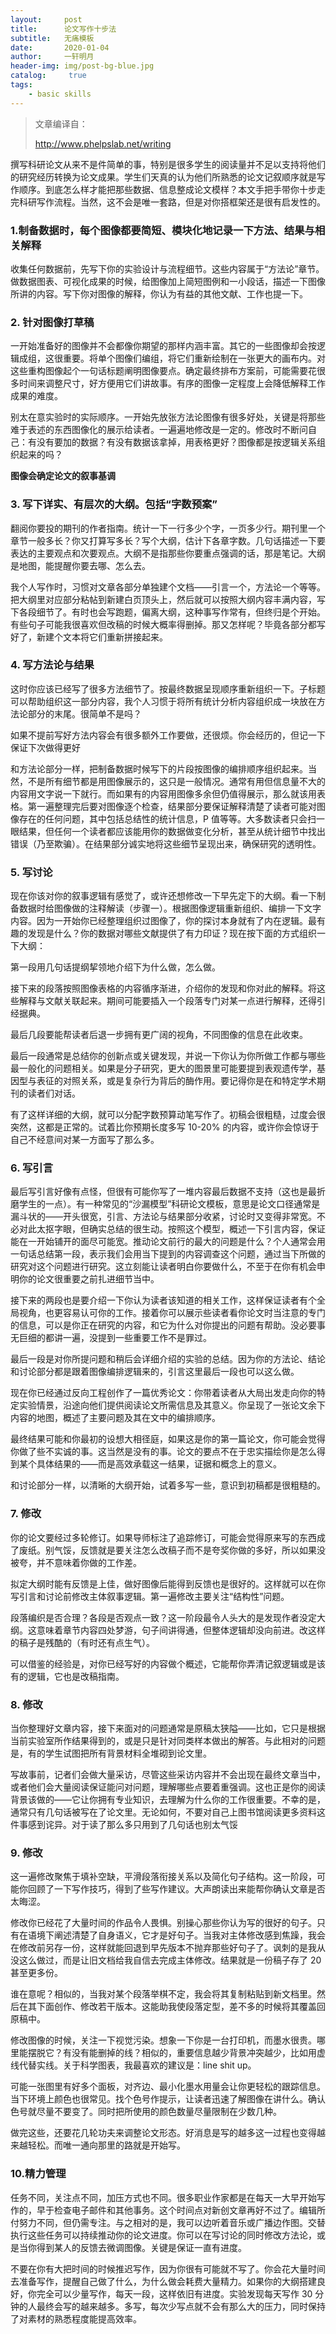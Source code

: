 ```yaml
---
layout:		post
title:  	论文写作十步法
subtitle:   无痛模板
date:       2020-01-04
author:     一轩明月
header-img: img/post-bg-blue.jpg
catalog: 	 true
tags:
    - basic skills
---
```


> 文章编译自：
>
> http://www.phelpslab.net/writing

撰写科研论文从来不是件简单的事，特别是很多学生的阅读量并不足以支持将他们的研究经历转换为论文成果。学生们天真的认为他们所熟悉的论文记叙顺序就是写作顺序。到底怎么样才能把那些数据、信息整成论文模样？本文手把手带你十步走完科研写作流程。当然，这不会是唯一套路，但是对你搭框架还是很有启发性的。

### 1.制备数据时，每个图像都要简短、模块化地记录一下方法、结果与相关解释

收集任何数据前，先写下你的实验设计与流程细节。这些内容属于“方法论”章节。做数据图表、可视化成果的时候，给图像加上简短图例和一小段话，描述一下图像所讲的内容。写下你对图像的解释，你认为有益的其他文献、工作也提一下。

### 2. 针对图像打草稿

一开始准备好的图像并不会都像你期望的那样内涵丰富。其它的一些图像却会按逻辑成组，这很重要。将单个图像们编组，将它们重新绘制在一张更大的画布内。对这些重构图像起个一句话标题阐明图像要点。确定最终排布方案前，可能需要花很多时间来调整尺寸，好方便用它们讲故事。有序的图像一定程度上会降低解释工作成果的难度。

别太在意实验时的实际顺序。一开始先放张方法论图像有很多好处，关键是将那些难于表述的东西图像化的展示给读者。一遍遍地修改是一定的。修改时不断问自己：有没有要加的数据？有没有数据该拿掉，用表格更好？图像都是按逻辑关系组织起来的吗？

**图像会确定论文的叙事基调**

### 3. 写下详实、有层次的大纲。包括“字数预案”

翻阅你要投的期刊的作者指南。统计一下一行多少个字，一页多少行。期刊里一个章节一般多长？你又打算写多长？写个大纲，估计下各章字数。几句话描述一下要表达的主要观点和次要观点。大纲不是指那些你要重点强调的话，那是笔记。大纲是地图，能提醒你要去哪、怎么去。

我个人写作时，习惯对文章各部分单独建个文档——引言一个，方法论一个等等。把大纲里对应部分粘帖到新建白页顶头上，然后就可以按照大纲内容丰满内容，写下各段细节了。有时也会写跑题，偏离大纲，这种事写作常有，但终归是个开始。有些句子可能我很喜欢但改稿的时候大概率得删掉。那又怎样呢？毕竟各部分都写好了，新建个文本将它们重新拼接起来。

### 4. 写方法论与结果

这时你应该已经写了很多方法细节了。按最终数据呈现顺序重新组织一下。子标题可以帮助组织这一部分内容，我个人习惯于将所有统计分析内容组织成一块放在方法论部分的末尾。很简单不是吗？

如果不提前写好方法内容会有很多额外工作要做，还很烦。你会经历的，但记一下保证下次做得更好

和方法论部分一样，把制备数据时候写下的片段按图像的编排顺序组织起来。当然，不是所有细节都是用图像展示的，这只是一般情况。通常有用但信息量不大的内容用文字说一下就行。而如果有的内容用图像多余但仍值得展示，那么就该用表格。第一遍整理完后要对图像逐个检查，结果部分要保证解释清楚了读者可能对图像存在的任何问题，其中包括总结性的统计信息，P 值等等。大多数读者只会扫一眼结果，但任何一个读者都应该能用你的数据做变化分析，甚至从统计细节中找出错误（乃至欺骗）。在结果部分诚实地将这些细节呈现出来，确保研究的透明性。

### 5. 写讨论

现在你该对你的叙事逻辑有感觉了，或许还想修改一下早先定下的大纲。看一下制备数据时给图像做的注释解读（步骤一）。根据图像逻辑重新组织、编排一下文字内容。因为一开始你已经整理组织过图像了，你的探讨本身就有了内在逻辑。最有趣的发现是什么？你的数据对哪些文献提供了有力印证？现在按下面的方式组织一下大纲：

第一段用几句话提纲挈领地介绍下为什么做，怎么做。

接下来的段落按照图像表格的内容循序渐进，介绍你的发现和你对此的解释。将这些解释与文献关联起来。期间可能要插入一个段落专门对某一点进行解释，还得引经据典。

最后几段要能帮读者后退一步拥有更广阔的视角，不同图像的信息在此收束。

最后一段通常是总结你的创新点或关键发现，并说一下你认为你所做工作都与哪些最一般化的问题相关。如果是分子研究，更大的图景里可能要提到表观遗传学，基因型与表征的对照关系，或是复杂行为背后的酶作用。要记得你是在和特定学术期刊的读者们对话。

有了这样详细的大纲，就可以分配字数预算动笔写作了。初稿会很粗糙，过度会很突然，这都是正常的。试着比你预期长度多写 10-20% 的内容，或许你会惊讶于自己不经意间对某一方面写了那么多。

### 6. 写引言

最后写引言好像有点怪，但很有可能你写了一堆内容最后数据不支持（这也是最折磨学生的一点）。有一种常见的“沙漏模型”科研论文模板，意思是论文口径通常是漏斗状的——开头很宽，引言、方法论与结果部分收紧，讨论时又变得非常宽。不必对此太抠字眼，但确实总结的很生动。按照这个模型，概述一下引言内容，保证能在一开始铺开的面尽可能宽。推动论文前行的最大的问题是什么？个人通常会用一句话总结第一段，表示我们会用当下提到的内容调查这个问题，通过当下所做的研究对这个问题进行研究。这立刻能让读者明白你要做什么，不至于在你有机会申明你的论文很重要之前扎进细节当中。

接下来的两段也是要介绍一下你认为读者该知道的相关工作，这样保证读者有个全局视角，也更容易认可你的工作。接着你可以展示些读者看你论文时当注意的专门的信息，可以是你正在研究的内容，和它为什么对你提出的问题有帮助。没必要事无巨细的都讲一遍，没提到一些重要工作不是罪过。

最后一段是对你所提问题和稍后会详细介绍的实验的总结。因为你的方法论、结论和讨论部分都是跟着图像编排逻辑来的，引言这里最后一段也可以这么做。

现在你已经通过反向工程创作了一篇优秀论文：你带着读者从大局出发走向你的特定实验情景，沿途向他们提供阅读论文所需信息及其意义。你呈现了一张论文余下内容的地图，概述了主要问题及其在文中的编排顺序。

最终结果可能和你最初的设想大相径庭，如果这是你的第一篇论文，你可能会觉得你做了些不实诚的事。这当然是没有的事。论文的要点不在于忠实描绘你是怎么得到某个具体结果的——而是高效承载这一结果，证据和概念上的意义。

和讨论部分一样，以清晰的大纲开始，试着多写一些，意识到初稿都是很粗糙的。

### 7. 修改

你的论文要经过多轮修订。如果导师标注了追踪修订，可能会觉得原来写的东西成了废纸。别气馁，反馈就是要关注怎么改稿子而不是夸奖你做的多好，所以如果没被夸，并不意味着你做的工作差。

拟定大纲时能有反馈是上佳，做好图像后能得到反馈也是很好的。这样就可以在你写引言和讨论前修改主体叙事逻辑。第一遍修改主要关注“结构性”问题。

段落编织是否合理？各段是否观点一致？这一阶段最令人头大的是发现作者没定大纲。这意味着章节内容四处梦游，句子间讲得通，但整体逻辑却没向前进。改这样的稿子是残酷的（有时还有点生气）。

可以借鉴的经验是，对你已经写好的内容做个概述，它能帮你弄清记叙逻辑或是该有的逻辑，它也是改稿指南。

### 8. 修改

当你整理好文章内容，接下来面对的问题通常是原稿太狭隘——比如，它只是根据当前实验室所作结果得到的，或是只是针对同类样本做出的解答。与此相对的问题是，有的学生试图把所有背景材料全堆砌到论文里。

写故事前，记者们会做大量采访，尽管这些采访内容并不会出现在最终文章当中，或者他们会大量阅读保证能问对问题，理解哪些点要着重强调。这也正是你的阅读背景该做的——它让你拥有专业知识，去理解为什么你的工作很重要。不幸的是，通常只有几句话被写在了论文里。无论如何，不要对自己上图书馆阅读更多资料这件事感到诧异。对于读了那么多只用到了几句话也别太气馁

### 9. 修改

这一遍修改聚焦于填补空缺，平滑段落衔接关系以及简化句子结构。这一阶段，可能你回顾了一下写作技巧，得到了些写作建议。大声朗读出来能帮你确认文章是否太晦涩。

修改你已经花了大量时间的作品令人畏惧。别操心那些你认为写的很好的句子。只有在语境下阐述清楚了自身语义，它才是好句子。当我对主体修改感到焦躁，我会在修改前另存一份，这样就能回退到早先版本不抛弃那些好句子了。讽刺的是我从没这么做过，而是让旧文档给我自信去完成主体修改。结果就是一份稿子存了 20 甚至更多份。

谁在意呢？相似的，当我对某个段落举棋不定，我会将其复制粘贴到新文档里。然后在其下面创作、修改若干版本。这能助我使段落定型，差不多的时候将其覆盖回原稿中。

修改图像的时候，关注一下视觉污染。想象一下你是一台打印机，而墨水很贵。哪里能摆脱它？有没有能删掉的线？相似的，重要信息越少背景冲突越少，比如用虚线代替实线。关于科学图表，我最喜欢的建议是：line shit up。

可能一张图里有好多个面板，对齐边、最小化墨水用量会让你更轻松的跟踪信息。当下环境上颜色也很常见。找个色号作提示，让读者迅速了解图像在讲什么。确认色号就尽量不要变了。同时把所使用的颜色数量尽量限制在少数几种。

做完这些，还要花几轮功夫来调整论文形态。好消息是写的越多这一过程也变得越来越轻松。而唯一通向那里的路就是开始写。

### 10.精力管理

任务不同，关注点不同，加压方式也不同。很多职业作家都是在每天一大早开始写作的，早于检查电子邮件和其他事务。这个时间点对新创文章再好不过了。编辑所付努力不同，但仍需专注。与之相对的是，我可以边听着音乐或广播边作图。交替执行这些任务可以持续推动你的论文进度。你可以在写讨论的同时修改方法论，或是当你得到某人的反馈去微调图像。关键是保证一直有进度。

不要在你有大把时间的时候推迟写作，因为你很有可能就不写了。你会花大量时间去准备写作，提醒自己做了什么，为什么做会耗费大量精力。如果你的大纲搭建良好，你完全可以少量写作，每天一段，这样依旧有进度。实验发现每天写作 30 分钟的人最终会写的越来越多。多写，每次少写点就不会有那么大的压力，同时保持了对素材的熟悉程度能提高效率。